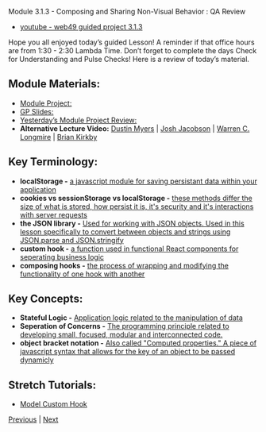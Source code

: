 Module 3.1.3  - Composing and Sharing Non-Visual Behavior : QA Review

- [youtube - web49 guided project 3.1.3](https://youtu.be/GHgSdZb_rOQ)

Hope you all enjoyed today’s guided Lesson! A reminder if that office hours are from 1:30 - 2:30 Lambda Time. Don’t forget to complete the days Check for Understanding and Pulse Checks!
Here is a review of today’s material.

##  Module Materials:

-   [Module Project: ](https://github.com/BloomInstituteOfTechnology/web-module-project-custom-hook)
-   [GP Slides: ](https://docs.google.com/presentation/d/1Pd0GyIx-DMmtruuAz3ZWuXkV3N5K_Z6SNZftcN3T8Z8/edit?usp=sharing)
-   [Yesterday’s Module Project Review:](https://bloomtech-1.wistia.com/medias/aazl06yh3f)
-   **Alternative Lecture Video:** [Dustin Myers](https://youtu.be/KcpbY22WqP8) | [Josh Jacobson](https://youtu.be/_FoezSN1YRE) | [Warren C. Longmire](https://youtu.be/UrCq44RxhrE) | [Brian Kirkby](https://youtu.be/p5O4XD-5hes)

##  Key Terminology:

-   **localStorage -** [a javascript module for saving persistant data within your application](https://blog.logrocket.com/localstorage-javascript-complete-guide/#whereislocalstoragestored)
-   **cookies vs sessionStorage vs localStorage -** [these methods differ the size of what is stored, how persist it is, it's security and it's interactions with server requests](https://krishankantsinghal.medium.com/local-storage-vs-session-storage-vs-cookie-22655ff75a8)
-   **the JSON library -** [Used for working with JSON objects. Used in this lesson specifically to convert between objects and strings using JSON.parse and JSON.stringify](https://developer.mozilla.org/en-US/docs/Web/JavaScript/Reference/Global_Objects/JSON)
-   **custom hook -** [a function used in functional React components for seperating business logic](https://reactjs.org/docs/hooks-custom.html)
-   **composing hooks -** [the process of wrapping and modifying the functionality of one hook with another](https://medium.com/better-programming/compose-react-hooks-like-composing-react-components-892c23530432)

##  Key Concepts:

-   **Stateful Logic -** [Application logic related to the manipulation of data](https://www.cronj.com/blog/learn-stateful-and-stateless-components-in-reactjs/)
-   **Seperation of Concerns -** [The programming principle related to developing small, focused, modular and interconnected code.](https://www.springboottutorial.com/software-design-seperation-of-concerns-with-examples)
-   **object bracket notation -** [Also called "Computed properties." A piece of javascript syntax that allows for the key of an object to be passed dynamicly](https://ui.dev/computed-property-names/)

##  Stretch Tutorials:

-   [Model Custom Hook](https://upmostly.com/tutorials/modal-components-react-custom-hooks)



[Previous](./Project.md) | [Next](./Understanding.md)
